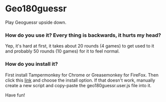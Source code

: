# Geo180guessr
Play Geoguessr upside down.

### How do you use it? Every thing is backwards, it hurts my head?
Yep, it's hard at first, it takes about 20 rounds (4 games) to get used to it and probably 50 rounds (10 games) for it to feel normal.

### How do you install it?
First install Tampermonkey for Chrome or Greasemonkey for FireFox. Then click this [link](https://github.com/echandler/Geo180guessr/raw/main/geo180guessr.user.js) and choose the install option. If that doesn't work, manually create a new script and copy-paste the geo180guessr.user.js file into it.

Have fun!
